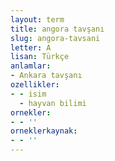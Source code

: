 ```yaml
---
layout: term
title: angora tavşanı
slug: angora-tavsani
letter: A
lisan: Türkçe
anlamlar:
- Ankara tavşanı
ozellikler:
- - isim
  - hayvan bilimi
ornekler:
- - ''
orneklerkaynak:
- - ''
---
```

